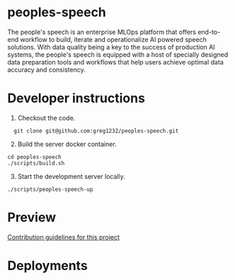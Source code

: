 # peoples-speech

The people's speech is an enterprise MLOps platform that offers end-to-end workflow to build, iterate and operationalize AI powered speech solutions. With data quality being a key to the success of production AI systems, the people's speech is equipped with a host of specially designed data preparation tools and workflows that help users achieve optimal data accuracy and consistency. 

# Developer instructions

1. Checkout the code.

```shell
  git clone git@github.com:greg1232/peoples-speech.git
```

2. Build the server docker container.

```shell
cd peoples-speech
./scripts/build.sh
```

3. Start the development server locally.

```shell
./scripts/peoples-speech-up
```

# Preview

[Contribution guidelines for this project](docs/images/preview.png)

# Deployments


